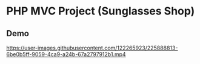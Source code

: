 # PHP MVC Project (Sunglasses Shop)

## Demo



https://user-images.githubusercontent.com/122265923/225888813-6be0b5ff-9059-4ca9-a24b-67a2797912b1.mp4

